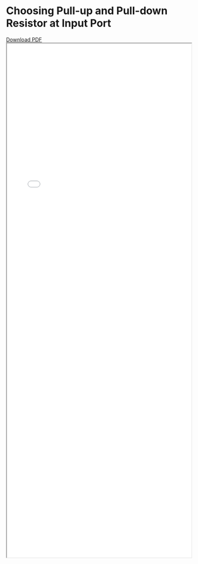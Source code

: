 # Choosing Pull-up and Pull-down Resistor at Input Port

<div style={{position: "fixed", top: "80px", right: "20px", zIndex: "1000"}}>
  <a href="/telechips-docs/pdf/TCC805x/HW/Application%20Note/TCC805x%20Hardware-Application%20Note%20for%20Choosing%20Pull-up%26down%20Resistor%20at%20Input%20Port%20V1.00%5BG%5D.pdf" 
    download 
    style={{
      display: "inline-block",
      padding: "6px 12px",
      fontSize: "14px",
      fontWeight: "600",
      color: "#007BFF",
      backgroundColor: "#FFFFFF",
      border: "2px solid #007BFF",
      borderRadius: "6px",
      textDecoration: "none",
    }}
  >
    Download PDF
  </a>
</div>

<iframe src="/telechips-docs/pdf/TCC805x/HW/Application%20Note/TCC805x%20Hardware-Application%20Note%20for%20Choosing%20Pull-up%26down%20Resistor%20at%20Input%20Port%20V1.00%5BG%5D.pdf" width="100%" height="1400px" style={{border: "none"}}></iframe>





